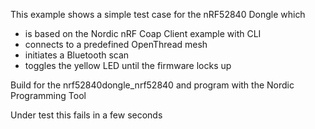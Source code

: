 
This example shows a simple test case for the nRF52840 Dongle which

- is based on the Nordic nRF Coap Client example with CLI
- connects to a predefined OpenThread mesh
- initiates a Bluetooth scan
- toggles the yellow LED until the firmware locks up

Build for the nrf52840dongle_nrf52840 and program with the Nordic Programming Tool

Under test this fails in a few seconds
